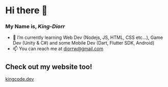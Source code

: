 # Hi there 👋
### My Name is, *King-Diorr*
- 🌱 I’m currently learning Web Dev (Nodejs, JS, HTML, CSS etc...), Game Dev (Unity & C#) and some Mobile Dev (Dart, Flutter SDK, Android)
- 📫 You can reach me at diorrw@gmail.com

Check out my website too!
----
[kingcode.dev](https://kingcode.dev)
<!--
**KDW1/KDW1** is a ✨ _special_ ✨ repository because its `README.md` (this file) appears on your GitHub profile.

Here are some ideas to get you started:

- 🔭 I’m currently working on ...
- 🌱 I’m currently learning ...
- 👯 I’m looking to collaborate on ...
- 🤔 I’m looking for help with ...
- 💬 Ask me about ...
- 📫 How to reach me: ...
- 😄 Pronouns: ...
- ⚡ Fun fact: ...
-->
